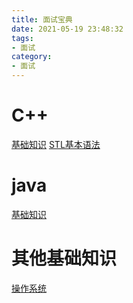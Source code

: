 ```yaml
---
title: 面试宝典
date: 2021-05-19 23:48:32
tags:
- 面试
category:
- 面试
---
```



# C++
[基础知识](/2021/05/19/c++/基础知识)
[STL基本语法](/2021/05/20/c++/STL)


# java
[基础知识](/2021/05/20/java/基础知识)

# 其他基础知识
[操作系统](/2021/05/19/其他基础知识/操作系统)
